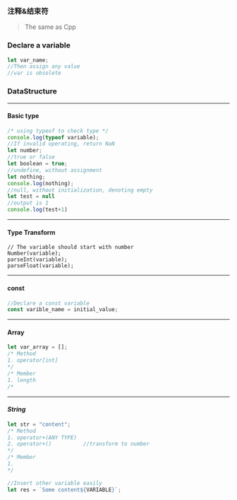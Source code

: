 ### 注释&结束符  
> The same as Cpp  

### Declare a variable  
```JavaScript
let var_name;
//Then assign any value
//var is obsolete
```

### DataStructure  
---
#### Basic type  
```Javascript
/* using typeof to check type */
console.log(typeof variable);
//If invalid operating, return NaN
let number;
//true or false
let boolean = true;
//undefine, without assignment
let nothing;
console.log(nothing);
//null, without initialization, denoting empty
let test = null
//output is 1
console.log(test+1)
```
---
#### Type Transform
```
// The variable should start with number
Number(variable);
parseInt(variable);
parseFloat(variable);
```
---
#### const  
```Javascript
//Declare a const variable
const varible_name = initial_value;
```

---
#### Array  
```JavaScript
let var_array = [];
/* Method
1. operator[int]
*/
/* Member
1. length
/*

```

---
#### *String*  
```Javascript
let str = "content";
/* Method
1. operator+(ANY TYPE)
2. operator+()          //transform to number
*/
/* Member
1.
*/

//Insert other variable easily
let res = `Some content${VARIABLE}`;
```
